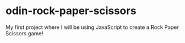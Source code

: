 # odin-rock-paper-scissors
My first project where I will be using JavaScript to create a Rock Paper Scissors game!
